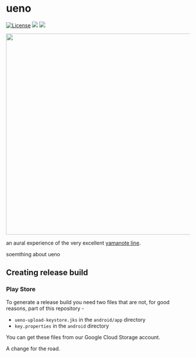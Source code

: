 # ueno

[![License](https://img.shields.io/badge/license-MIT-green.svg?style=flat)](https://github.com/tramlinehq/ueno/blob/master/LICENSE)
[![](https://img.shields.io/itunes/v/1658845856)](https://apps.apple.com/us/app/ueno/id1658845856)
[![](https://img.shields.io/endpoint?color=green&logo=google-play&logoColor=green&url=https%3A%2F%2Fplay.cuzi.workers.dev%2Fplay%3Fi%3Dcom.tramline.ueno%26l%3Dandroid%26m%3D%24version)](https://play.google.com/store/apps/details?id=com.tramline.ueno)

<img src="https://user-images.githubusercontent.com/50663/220053519-3dab4fe3-f287-43c3-8428-39634f1bdba3.png" height="550" target="_blank">

an aural experience of the very excellent [yamanote line](https://en.wikipedia.org/wiki/Yamanote_Line).

soemthing about ueno

## Creating release build

### Play Store

To generate a release build you need two files that are not, for good reasons, part of this repository -

- `ueno-upload-keystore.jks` in the `android/app` directory
- `key.properties` in the `android` directory

You can get these files from our Google Cloud Storage account.

A change for the road.
